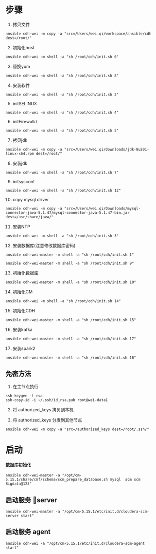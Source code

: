 # 步骤

1. 拷贝文件

`ansible cdh-wei -m copy -a "src=/Users/wei.qi/workspace/ansible/cdh dest=/root/"`

2. 初始化host

`ansible cdh-wei -m shell -a "sh /root/cdh/init.sh 6"`

3. 替换yum

`ansible cdh-wei -m shell -a "sh /root/cdh/init.sh 8"`

4. 安装软件

`ansible cdh-wei -m shell -a "sh /root/cdh/init.sh 2"`

5. initSELINUX

`ansible cdh-wei -m shell -a "sh /root/cdh/init.sh 4"`

6. initFirewalld

`ansible cdh-wei -m shell -a "sh /root/cdh/init.sh 5"`

7. 拷贝jdk

`ansible cdh-wei -m copy -a "src=/Users/wei.qi/Downloads/jdk-8u201-linux-x64.rpm dest=/root/"`

8. 安装jdk

`ansible cdh-wei -m shell -a "sh /root/cdh/init.sh 7"`

9. initsysconf

`ansible cdh-wei -m shell -a "sh /root/cdh/init.sh 12"`

10. copy mysql driver

`ansible cdh-wei -m copy -a "src=/Users/wei.qi/Downloads/mysql-connector-java-5.1.47/mysql-connector-java-5.1.47-bin.jar dest=/usr/share/java/"`

11. 安装NTP

`ansible cdh-wei -m shell -a "sh /root/cdh/init.sh 3"`

12. 安装数据库(注意修改数据库密码)

`ansible cdh-wei-master -m shell -a "sh /root/cdh/init.sh 1"`

`ansible cdh-wei-master -m shell -a "sh /root/cdh/init.sh 9"`

13. 初始化数据库

`ansible cdh-wei-master -m shell -a "sh /root/cdh/init.sh 10"`


14. 初始化CM

`ansible cdh-wei -m shell -a "sh /root/cdh/init.sh 14"`

15. 初始化CDH

`ansible cdh-wei-master -m shell -a "sh /root/cdh/init.sh 15"`

16. 安装kafka

`ansible cdh-wei-master -m shell -a "sh /root/cdh/init.sh 17"`

17. 安装spark2

`ansible cdh-wei-master -m shell -a "sh /root/cdh/init.sh 16"`

## 免密方法

1. 在主节点执行

```
ssh-keygen -t rsa
ssh-copy-id -i ~/.ssh/id_rsa.pub root@wei-data1

```
2. 将 authorized_keys 拷贝到本机.

3. 将 authorized_keys 分发到其他节点

`ansible cdh-wei -m copy -a "src=/authorized_keys dest=/root/.ssh/"`


# 启动

#### 数据库初始化
`ansible cdh-wei-master -a "/opt/cm-5.15.1/share/cmf/schema/scm_prepare_database.sh mysql  scm scm Bigdata@123"`

## 启动服务 server

`ansible cdh-wei-master -a "/opt/cm-5.15.1/etc/init.d/cloudera-scm-server start"`

## 启动服务 agent
`ansible cdh-wei -a "/opt/cm-5.15.1/etc/init.d/cloudera-scm-agent start"`